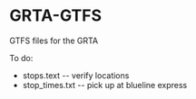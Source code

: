 # GRTA-GTFS
GTFS files for the GRTA

To do:
- stops.text
-- verify locations
- stop_times.txt
-- pick up at blueline express
